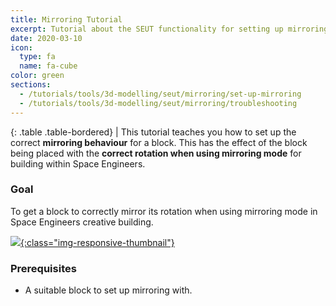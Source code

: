```yaml
---
title: Mirroring Tutorial
excerpt: Tutorial about the SEUT functionality for setting up mirroring for blocks.
date: 2020-03-10
icon:
  type: fa
  name: fa-cube
color: green
sections:
  - /tutorials/tools/3d-modelling/seut/mirroring/set-up-mirroring
  - /tutorials/tools/3d-modelling/seut/mirroring/troubleshooting
---
```


<div class="table-responsive">

{: .table .table-bordered}
| This tutorial teaches you how to set up the correct **mirroring behaviour** for a block. This has the effect of the block being placed with the **correct rotation when using mirroring mode** for building within Space Engineers.

</div>

### Goal
To get a block to correctly mirror its rotation when using mirroring mode in Space Engineers creative building.

[![](/modding-reference/assets/images/tutorials/seut/interaction-highlight_goal.png){:class="img-responsive-thumbnail"}](/modding-reference/assets/images/tutorials/seut/mirroring_goal.png)

### Prerequisites
* A suitable block to set up mirroring with.
<br><br/>